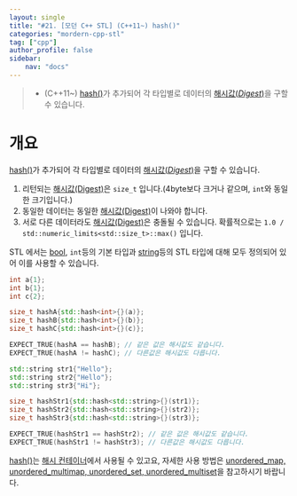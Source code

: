 ```yaml
---
layout: single
title: "#21. [모던 C++ STL] (C++11~) hash()"
categories: "mordern-cpp-stl"
tag: ["cpp"]
author_profile: false
sidebar: 
    nav: "docs"
---
```


> * (C++11~) [hash()](https://tango1202.github.io/mordern-cpp-stl/mordern-cpp-stl-hash/)가 추가되어 각 타입별로 데이터의 [해시값(*Digest*)](https://tango1202.github.io/mordern-cpp-stl/mordern-cpp-stl-unordered_map-unordered_set/#%ED%95%B4%EC%8B%9C)을 구할 수 있습니다.

# 개요

[hash()](https://tango1202.github.io/mordern-cpp-stl/mordern-cpp-stl-hash/)가 추가되어 각 타입별로 데이터의 [해시값(*Digest*)](https://tango1202.github.io/mordern-cpp-stl/mordern-cpp-stl-unordered_map-unordered_set/#%ED%95%B4%EC%8B%9C)을 구할 수 있습니다.

1. 리턴되는 [해시값(Digest)](https://tango1202.github.io/mordern-cpp-stl/mordern-cpp-stl-unordered_map-unordered_set/#%ED%95%B4%EC%8B%9C)은 `size_t` 입니다.(4byte보다 크거나 같으며, `int`와 동일한 크기입니다.)
2. 동일한 데이터는 동일한 [해시값(Digest)](https://tango1202.github.io/mordern-cpp-stl/mordern-cpp-stl-unordered_map-unordered_set/#%ED%95%B4%EC%8B%9C)이 나와야 합니다.
3. 서로 다른 데이터라도 [해시값(Digest)](https://tango1202.github.io/mordern-cpp-stl/mordern-cpp-stl-unordered_map-unordered_set/#%ED%95%B4%EC%8B%9C)은 충돌될 수 있습니다. 확률적으로는 `1.0 / std::numeric_limits<std::size_t>::max()` 입니다.

STL 에서는 [bool](https://tango1202.github.io/legacy-cpp-guide/legacy-cpp-guide-bool/), `int`등의 기본 타입과 [string](https://tango1202.github.io/legacy-cpp-stl/legacy-cpp-stl-string/)등의 STL 타입에 대해 모두 정의되어 있어 이를 사용할 수 있습니다.


```cpp
int a{1};
int b{1};
int c{2};

size_t hashA{std::hash<int>{}(a)};
size_t hashB{std::hash<int>{}(b)};
size_t hashC{std::hash<int>{}(c)};

EXPECT_TRUE(hashA == hashB); // 같은 값은 해시값도 같습니다.
EXPECT_TRUE(hashA != hashC); // 다른값은 해시값도 다릅니다.

std::string str1{"Hello"};
std::string str2{"Hello"};
std::string str3{"Hi"};

size_t hashStr1{std::hash<std::string>{}(str1)};
size_t hashStr2{std::hash<std::string>{}(str2)};
size_t hashStr3{std::hash<std::string>{}(str3)};

EXPECT_TRUE(hashStr1 == hashStr2); // 같은 값은 해시값도 같습니다.
EXPECT_TRUE(hashStr1 != hashStr3); // 다른값은 해시값도 다릅니다.
```

[hash()](https://tango1202.github.io/mordern-cpp-stl/mordern-cpp-stl-hash/)는 [해시 컨테이너](https://tango1202.github.io/mordern-cpp-stl/mordern-cpp-stl-unordered_map-unordered_set/#%ED%95%B4%EC%8B%9C-%EC%BB%A8%ED%85%8C%EC%9D%B4%EB%84%88)에서 사용될 수 있고요, 자세한 사용 방법은 [unordered_map, unordered_multimap, unordered_set, unordered_multiset](https://tango1202.github.io/mordern-cpp-stl/mordern-cpp-stl-unordered_map-unordered_set)을 참고하시기 바랍니다.